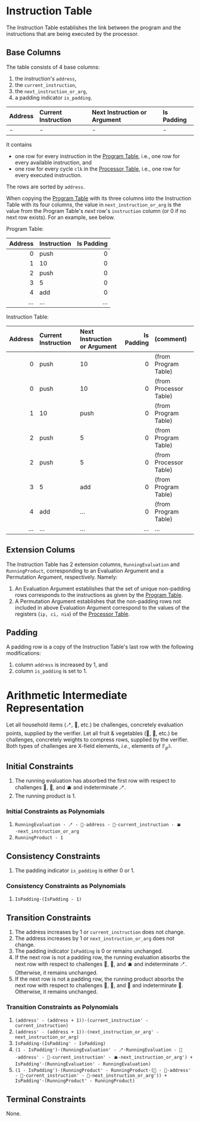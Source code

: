 # Instruction Table

The Instruction Table establishes the link between the program and the instructions that are being executed by the processor.

## Base Columns

The table consists of 4 base columns:
1. the instruction's `address`,
1. the `current_instruction`,
1. the `next_instruction_or_arg`,
1. a padding indicator `is_padding`.

| Address | Current Instruction | Next Instruction or Argument | Is Padding |
|:--------|:--------------------|:-----------------------------|:-----------|
| -       | -                   | -                            | -          |

It contains
- one row for every instruction in the [Program Table](#program-table), i.e., one row for every available instruction, and
- one row for every cycle `clk` in the [Processor Table](#processor-table), i.e., one row for every executed instruction.

The rows are sorted by `address`.

When copying the [Program Table](#program-table) with its three columns into the Instruction Table with its four columns, the value in `next_instruction_or_arg` is the value from the Program Table's _next_ row's `instruction` column (or 0 if no next row exists).
For an example, see below.

Program Table:

| Address | Instruction | Is Padding |
|--------:|:------------|-----------:|
|       0 | push        |          0 |
|       1 | 10          |          0 |
|       2 | push        |          0 |
|       3 | 5           |          0 |
|       4 | add         |          0 |
|       … | …           |          … |

Instruction Table:

| Address | Current Instruction | Next Instruction or Argument | Is Padding | (comment)              |
|--------:|:--------------------|:-----------------------------|-----------:|:-----------------------|
|       0 | push                | 10                           |          0 | (from Program Table)   |
|       0 | push                | 10                           |          0 | (from Processor Table) |
|       1 | 10                  | push                         |          0 | (from Program Table)   |
|       2 | push                | 5                            |          0 | (from Program Table)   |
|       2 | push                | 5                            |          0 | (from Processor Table) |
|       3 | 5                   | add                          |          0 | (from Program Table)   |
|       4 | add                 | …                            |          0 | (from Program Table)   |
|       … | …                   | …                            |          … | …                      |

## Extension Colums

The Instruction Table has 2 extension columns, `RunningEvaluation` and `RunningProduct`, corresponding to an Evaluation Argument and a Permutation Argument, respectively.
Namely:
1. An Evaluation Argument establishes that the set of unique non-padding rows corresponds to the instructions as given by the [Program Table](#program-table).
1. A Permutation Argument establishes that the non-padding rows not included in above Evaluation Argument correspond to the values of the registers (`ip, ci, nia`) of the [Processor Table](#processor-table).

## Padding

A padding row is a copy of the Instruction Table's last row with the following modifications:
1. column `address` is increased by 1, and
1. column `is_padding` is set to 1.

# Arithmetic Intermediate Representation

Let all household items (🪥, 🛁, etc.) be challenges, concretely evaluation points, supplied by the verifier.
Let all fruit & vegetables (🥝, 🥥, etc.) be challenges, concretely weights to compress rows, supplied by the verifier.
Both types of challenges are X-field elements, _i.e._, elements of $\mathbb{F}_{p^3}$.

## Initial Constraints

1. The running evaluation has absorbed the first row with respect to challenges 🥝, 🥥, and 🫐 and indeterminate 🪥.
1. The running product is 1.

### Initial Constraints as Polynomials

1. `RunningEvaluation - 🪥 - 🥝·address - 🥥·current_instruction - 🫐·next_instruction_or_arg`
1. `RunningProduct - 1`

## Consistency Constraints

1. The padding indicator `is_padding` is either 0 or 1.

### Consistency Constraints as Polynomials

1. `IsPadding·(IsPadding - 1)`

## Transition Constraints

1. The address increases by 1 or `current_instruction` does not change.
1. The address increases by 1 or `next_instruction_or_arg` does not change.
1. The padding indicator `IsPadding` is 0 or remains unchanged.
1. If the next row is not a padding row, the running evaluation absorbs the next row with respect to challenges 🥝, 🥥, and 🫐 and indeterminate 🪥. Otherwise, it remains unchanged.
1. If the next row is not a padding row, the running product absorbs the next row with respect to challenges 🍓, 🍒, and 🥭 and indeterminate 🛁. Otherwise, it remains unchanged.

### Transition Constraints as Polynomials

1. `(address' - (address + 1))·(current_instruction' - current_instruction)`
1. `(address' - (address + 1))·(next_instruction_or_arg' - next_instruction_or_arg)`
1. `IsPadding·(IsPadding' - IsPadding)`
1. `(1 - IsPadding')·(RunningEvaluation' - 🪥·RunningEvaluation - 🥝·address' - 🥥·current_instruction' - 🫐·next_instruction_or_arg') + IsPadding'·(RunningEvaluation' - RunningEvaluation)`
1. `(1 - IsPadding')·(RunningProduct' - RunningProduct·(🛁 - 🍓·address' - 🍒·current_instruction' - 🥭·next_instruction_or_arg')) + IsPadding'·(RunningProduct' - RunningProduct)`

## Terminal Constraints

None.
